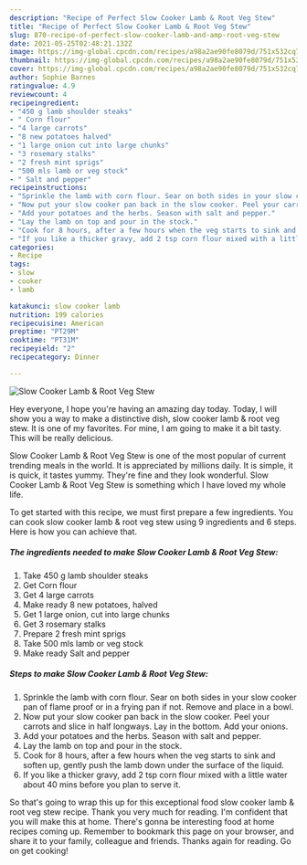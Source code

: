 ```yaml
---
description: "Recipe of Perfect Slow Cooker Lamb & Root Veg Stew"
title: "Recipe of Perfect Slow Cooker Lamb & Root Veg Stew"
slug: 870-recipe-of-perfect-slow-cooker-lamb-and-amp-root-veg-stew
date: 2021-05-25T02:48:21.132Z
image: https://img-global.cpcdn.com/recipes/a98a2ae90fe8079d/751x532cq70/slow-cooker-lamb-root-veg-stew-recipe-main-photo.jpg
thumbnail: https://img-global.cpcdn.com/recipes/a98a2ae90fe8079d/751x532cq70/slow-cooker-lamb-root-veg-stew-recipe-main-photo.jpg
cover: https://img-global.cpcdn.com/recipes/a98a2ae90fe8079d/751x532cq70/slow-cooker-lamb-root-veg-stew-recipe-main-photo.jpg
author: Sophie Barnes
ratingvalue: 4.9
reviewcount: 4
recipeingredient:
- "450 g lamb shoulder steaks"
- " Corn flour"
- "4 large carrots"
- "8 new potatoes halved"
- "1 large onion cut into large chunks"
- "3 rosemary stalks"
- "2 fresh mint sprigs"
- "500 mls lamb or veg stock"
- " Salt and pepper"
recipeinstructions:
- "Sprinkle the lamb with corn flour. Sear on both sides in your slow cooker pan of flame proof or in a frying pan if not. Remove and place in a bowl."
- "Now put your slow cooker pan back in the slow cooker. Peel your carrots and slice in half longways. Lay in the bottom. Add your onions."
- "Add your potatoes and the herbs. Season with salt and pepper."
- "Lay the lamb on top and pour in the stock."
- "Cook for 8 hours, after a few hours when the veg starts to sink and soften up, gently push the lamb down under the surface of the liquid."
- "If you like a thicker gravy, add 2 tsp corn flour mixed with a little water about 40 mins before you plan to serve it."
categories:
- Recipe
tags:
- slow
- cooker
- lamb

katakunci: slow cooker lamb 
nutrition: 199 calories
recipecuisine: American
preptime: "PT29M"
cooktime: "PT31M"
recipeyield: "2"
recipecategory: Dinner

---
```



![Slow Cooker Lamb &amp; Root Veg Stew](https://img-global.cpcdn.com/recipes/a98a2ae90fe8079d/751x532cq70/slow-cooker-lamb-root-veg-stew-recipe-main-photo.jpg)

Hey everyone, I hope you're having an amazing day today. Today, I will show you a way to make a distinctive dish, slow cooker lamb &amp; root veg stew. It is one of my favorites. For mine, I am going to make it a bit tasty. This will be really delicious.



Slow Cooker Lamb &amp; Root Veg Stew is one of the most popular of current trending meals in the world. It is appreciated by millions daily. It is simple, it is quick, it tastes yummy. They're fine and they look wonderful. Slow Cooker Lamb &amp; Root Veg Stew is something which I have loved my whole life.


To get started with this recipe, we must first prepare a few ingredients. You can cook slow cooker lamb &amp; root veg stew using 9 ingredients and 6 steps. Here is how you can achieve that.

<!--inarticleads1-->

##### The ingredients needed to make Slow Cooker Lamb &amp; Root Veg Stew:

1. Take 450 g lamb shoulder steaks
1. Get  Corn flour
1. Get 4 large carrots
1. Make ready 8 new potatoes, halved
1. Get 1 large onion, cut into large chunks
1. Get 3 rosemary stalks
1. Prepare 2 fresh mint sprigs
1. Take 500 mls lamb or veg stock
1. Make ready  Salt and pepper




<!--inarticleads2-->

##### Steps to make Slow Cooker Lamb &amp; Root Veg Stew:

1. Sprinkle the lamb with corn flour. Sear on both sides in your slow cooker pan of flame proof or in a frying pan if not. Remove and place in a bowl.
1. Now put your slow cooker pan back in the slow cooker. Peel your carrots and slice in half longways. Lay in the bottom. Add your onions.
1. Add your potatoes and the herbs. Season with salt and pepper.
1. Lay the lamb on top and pour in the stock.
1. Cook for 8 hours, after a few hours when the veg starts to sink and soften up, gently push the lamb down under the surface of the liquid.
1. If you like a thicker gravy, add 2 tsp corn flour mixed with a little water about 40 mins before you plan to serve it.




So that's going to wrap this up for this exceptional food slow cooker lamb &amp; root veg stew recipe. Thank you very much for reading. I'm confident that you will make this at home. There's gonna be interesting food at home recipes coming up. Remember to bookmark this page on your browser, and share it to your family, colleague and friends. Thanks again for reading. Go on get cooking!
